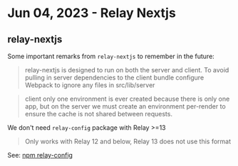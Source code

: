 # Jun 04, 2023 - Relay Nextjs

## relay-nextjs

Some important remarks from `relay-nextjs` to remember in the future:

> relay-nextjs is designed to run on both the server and client. To avoid pulling in server dependencies to the client bundle configure Webpack to ignore any files in src/lib/server

> client only one environment is ever created because there is only one app, but on the server we must create an environment per-render to ensure the cache is not shared between requests.

We don't need `relay-config` package with Relay >=13
> Only works with Relay 12 and below, Relay 13 does not use this format

See: [npm relay-config](https://www.npmjs.com/package/relay-config)
